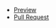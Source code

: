 
- [Preview](https://kattention.github.io/Repo-Kate/)
- [Pull Request](https://github.com/kattention/Repo-Kate/pull/1/files)